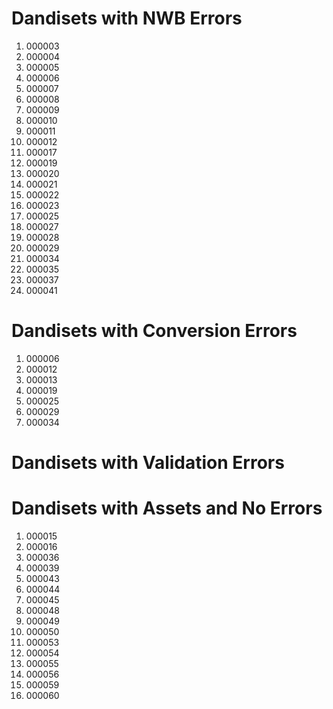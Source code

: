 # Dandisets with NWB Errors
1. 000003
2. 000004
3. 000005
4. 000006
5. 000007
6. 000008
7. 000009
8. 000010
9. 000011
10. 000012
11. 000017
12. 000019
13. 000020
14. 000021
15. 000022
16. 000023
17. 000025
18. 000027
19. 000028
20. 000029
21. 000034
22. 000035
23. 000037
24. 000041

# Dandisets with Conversion Errors
1. 000006
2. 000012
3. 000013
4. 000019
5. 000025
6. 000029
7. 000034

# Dandisets with Validation Errors

# Dandisets with Assets and No Errors
1. 000015
2. 000016
3. 000036
4. 000039
5. 000043
6. 000044
7. 000045
8. 000048
9. 000049
10. 000050
11. 000053
12. 000054
13. 000055
14. 000056
15. 000059
16. 000060
